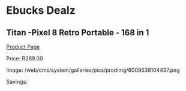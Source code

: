 
# Ebucks Dealz
## Titan -Pixel 8 Retro Portable - 168 in 1
[Product Page](https://www.ebucks.com/web/shop/productSelected.do?prodId=1232345657&catId=365757697)

Price: R269.00

Image: /web/cms/system/galleries/pics/prodimg/6009538104437.png

Savings: 


	